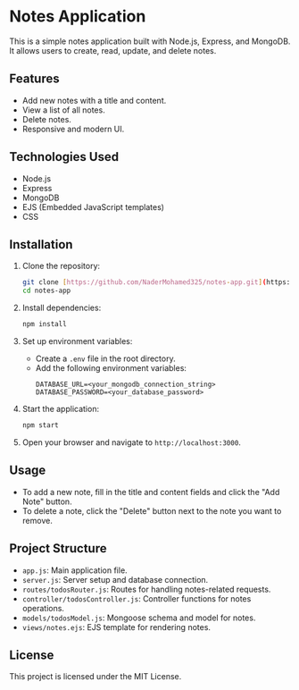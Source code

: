 # Notes Application

This is a simple notes application built with Node.js, Express, and MongoDB. It allows users to create, read, update, and delete notes.

## Features

- Add new notes with a title and content.
- View a list of all notes.
- Delete notes.
- Responsive and modern UI.

## Technologies Used

- Node.js
- Express
- MongoDB
- EJS (Embedded JavaScript templates)
- CSS

## Installation

1. Clone the repository:
    ```sh
    git clone [https://github.com/NaderMohamed325/notes-app.git](https://github.com/NaderMohamed325/CAT-Backend-Task)
    cd notes-app
    ```

2. Install dependencies:
    ```sh
    npm install
    ```

3. Set up environment variables:
    - Create a `.env` file in the root directory.
    - Add the following environment variables:
        ```env
        DATABASE_URL=<your_mongodb_connection_string>
        DATABASE_PASSWORD=<your_database_password>
        ```

4. Start the application:
    ```sh
    npm start
    ```

5. Open your browser and navigate to `http://localhost:3000`.

## Usage

- To add a new note, fill in the title and content fields and click the "Add Note" button.
- To delete a note, click the "Delete" button next to the note you want to remove.

## Project Structure

- `app.js`: Main application file.
- `server.js`: Server setup and database connection.
- `routes/todosRouter.js`: Routes for handling notes-related requests.
- `controller/todosController.js`: Controller functions for notes operations.
- `models/todosModel.js`: Mongoose schema and model for notes.
- `views/notes.ejs`: EJS template for rendering notes.

## License

This project is licensed under the MIT License.
